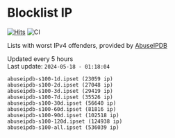 # Blocklist IP

[![Hits](https://hits.seeyoufarm.com/api/count/incr/badge.svg?url=https%3A%2F%2Fgithub.com%2Fborestad%2Fblocklist-ip%2F&count_bg=%2379C83D&title_bg=%23555555&icon=&icon_color=%23E7E7E7&title=hits&edge_flat=false)](https://hits.seeyoufarm.com)  ![CI](https://img.shields.io/github/workflow/status/borestad/blocklist-ip/CI?style=flat-square)

Lists with worst IPv4 offenders, provided by [AbuseIPDB](https://www.abuseipdb.com/)

<!-- FOOTER-PLACEHOLDER -->
Updated every 5 hours<br>
Last update: `2024-05-18 - 01:18:04`
```
abuseipdb-s100-1d.ipset (23059 ip)
abuseipdb-s100-2d.ipset (27048 ip)
abuseipdb-s100-3d.ipset (29419 ip)
abuseipdb-s100-7d.ipset (35526 ip)
abuseipdb-s100-30d.ipset (56640 ip)
abuseipdb-s100-60d.ipset (81816 ip)
abuseipdb-s100-90d.ipset (102518 ip)
abuseipdb-s100-120d.ipset (124938 ip)
abuseipdb-s100-all.ipset (536039 ip)
```
